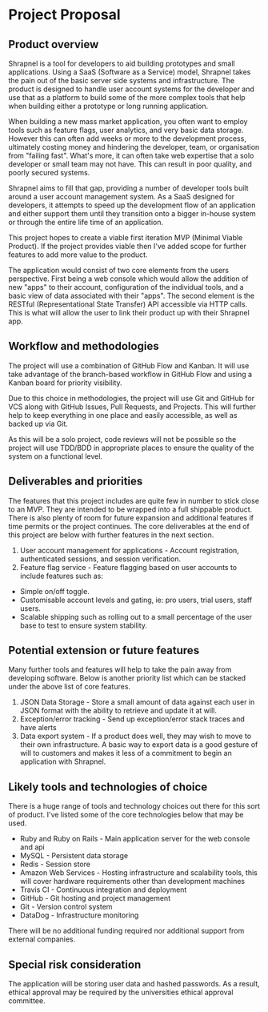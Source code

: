 # Project Proposal

## Product overview

Shrapnel is a tool for developers to aid building prototypes and small applications. Using a SaaS (Software as a Service) model, Shrapnel takes the pain out of the basic server side systems and infrastructure. The product is designed to handle user account systems for the developer and use that as a platform to build some of the more complex tools that help when building either a prototype or long running application.

When building a new mass market application, you often want to employ tools such as feature flags, user analytics, and very basic data storage. However this can often add weeks or more to the development process, ultimately costing money and hindering the developer, team, or organisation from "failing fast". What's more, it can often take web expertise that a solo developer or small team may not have. This can result in poor quality, and poorly secured systems.

Shrapnel aims to fill that gap, providing a number of developer tools built around a user account management system. As a SaaS designed for developers, it attempts to speed up the development flow of an application and either support them until they transition onto a bigger in-house system or through the entire life time of an application.

This project hopes to create a viable first iteration MVP (Minimal Viable Product). If the project provides viable then I've added scope for further features to add more value to the product.

The application would consist of two core elements from the users perspective. First being a web console which would allow the addition of new "apps" to their account, configuration of the individual tools, and a basic view of data associated with their "apps". The second element is the RESTful (Representational State Transfer) API accessible via HTTP calls. This is what will allow the user to link their product up with their Shrapnel app.

## Workflow and methodologies

The project will use a combination of GitHub Flow and Kanban. It will use take advantage of the branch-based workflow in GitHub Flow and using a Kanban board for priority visibility.

Due to this choice in methodologies, the project will use Git and GitHub for VCS along with GitHub Issues, Pull Requests, and Projects. This will further help to keep everything in one place and easily accessible, as well as backed up via Git.

As this will be a solo project, code reviews will not be possible so the project will use TDD/BDD in appropriate places to ensure the quality of the system on a functional level.

## Deliverables and priorities

The features that this project includes are quite few in number to stick close to an MVP. They are intended to be wrapped into a full shippable product. There is also plenty of room for future expansion and additional features if time permits or the project continues. The core deliverables at the end of this project are below with further features in the next section.

1. User account management for applications - Account registration, authenticated sessions, and session verification.
2. Feature flag service - Feature flagging based on user accounts to include features such as:
  - Simple on/off toggle.
  - Customisable account levels and gating, ie: pro users, trial users, staff users.
  - Scalable shipping such as rolling out to a small percentage of the user base to test to ensure system stability.

## Potential extension or future features

Many further tools and features will help to take the pain away from developing software. Below is another priority list which can be stacked under the above list of core features.

1. JSON Data Storage - Store a small amount of data against each user in JSON format with the ability to retrieve and update it at will.
2. Exception/error tracking - Send up exception/error stack traces and have alerts
3. Data export system - If a product does well, they may wish to move to their own infrastructure. A basic way to export data is a good gesture of will to customers and makes it less of a commitment to begin an application with Shrapnel.

## Likely tools and technologies of choice

There is a huge range of tools and technology choices out there for this sort of product. I've listed some of the core technologies below that may be used.

* Ruby and Ruby on Rails - Main application server for the web console and api
* MySQL - Persistent data storage
* Redis - Session store
* Amazon Web Services - Hosting infrastructure and scalability tools, this will cover hardware requirements other than development machines
* Travis CI - Continuous integration and deployment
* GitHub - Git hosting and project management
* Git - Version control system
* DataDog - Infrastructure monitoring

There will be no additional funding required nor additional support from external companies.

## Special risk consideration

The application will be storing user data and hashed passwords. As a result, ethical approval may be required by the universities ethical approval committee.
